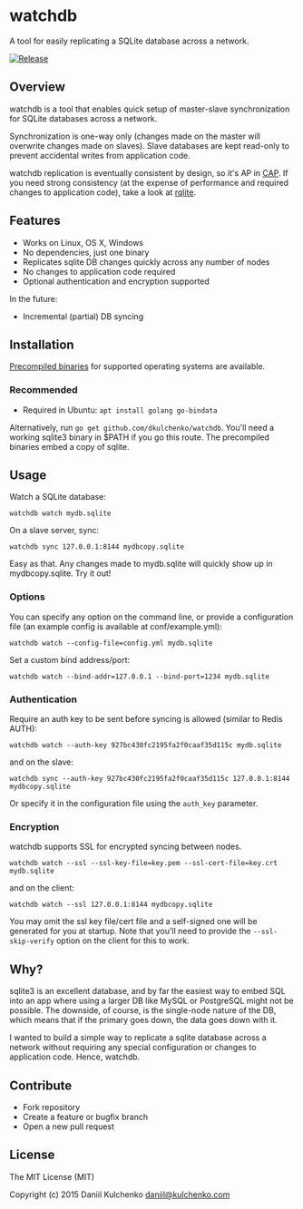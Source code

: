 # watchdb

A tool for easily replicating a SQLite database across a network.

[![Release](https://img.shields.io/github/release/dkulchenko/watchdb.svg)](https://github.com/dkulchenko/watchdb/releases)

## Overview

watchdb is a tool that enables quick setup of master-slave synchronization for 
SQLite databases across a network.

Synchronization is one-way only (changes made on the master will overwrite
changes made on slaves). Slave databases are kept read-only to prevent 
accidental writes from application code.

watchdb replication is eventually consistent by design, so it's AP in [CAP](http://en.wikipedia.org/wiki/CAP_theorem).
If you need strong consistency (at the expense of performance and required changes to 
application code), take a look at [rqlite](https://github.com/otoolep/rqlite).

## Features

- Works on Linux, OS X, Windows
- No dependencies, just one binary
- Replicates sqlite DB changes quickly across any number of nodes
- No changes to application code required
- Optional authentication and encryption supported

In the future:

- Incremental (partial) DB syncing

## Installation

[Precompiled binaries](https://github.com/dkulchenko/watchdb/releases) for supported 
operating systems are available.

### Recommended
- Required in Ubuntu: `apt install golang go-bindata`

Alternatively, run `go get github.com/dkulchenko/watchdb`. You'll need a working sqlite3 
binary in $PATH if you go this route. The precompiled binaries embed a copy of sqlite.

## Usage

Watch a SQLite database:

```
watchdb watch mydb.sqlite
```

On a slave server, sync:

```
watchdb sync 127.0.0.1:8144 mydbcopy.sqlite
```

Easy as that. Any changes made to mydb.sqlite will quickly show up in mydbcopy.sqlite. Try it out!

### Options

You can specify any option on the command line, or provide a configuration file (an example config is available at conf/example.yml):

```
watchdb watch --config-file=config.yml mydb.sqlite
```

Set a custom bind address/port:

```
watchdb watch --bind-addr=127.0.0.1 --bind-port=1234 mydb.sqlite
```

### Authentication

Require an auth key to be sent before syncing is allowed (similar to Redis AUTH):

```
watchdb watch --auth-key 927bc430fc2195fa2f0caaf35d115c mydb.sqlite
```

and on the slave:

```
watchdb sync --auth-key 927bc430fc2195fa2f0caaf35d115c 127.0.0.1:8144 mydbcopy.sqlite
```

Or specify it in the configuration file using the `auth_key` parameter.

### Encryption

watchdb supports SSL for encrypted syncing between nodes.

```
watchdb watch --ssl --ssl-key-file=key.pem --ssl-cert-file=key.crt mydb.sqlite
```

and on the client:

```
watchdb watch --ssl 127.0.0.1:8144 mydbcopy.sqlite
```

You may omit the ssl key file/cert file and a self-signed one will be generated for you
at startup. Note that you'll need to provide the `--ssl-skip-verify` option on the client
for this to work.

## Why?

sqlite3 is an excellent database, and by far the easiest way to embed SQL into an app
where using a larger DB like MySQL or PostgreSQL might not be possible. The downside, 
of course, is the single-node nature of the DB, which means that if the primary goes 
down, the data goes down with it.

I wanted to build a simple way to replicate a sqlite database across a network without
requiring any special configuration or changes to application code. Hence, watchdb.

## Contribute

- Fork repository
- Create a feature or bugfix branch
- Open a new pull request

## License

The MIT License (MIT)

Copyright (c) 2015 Daniil Kulchenko <daniil@kulchenko.com>

